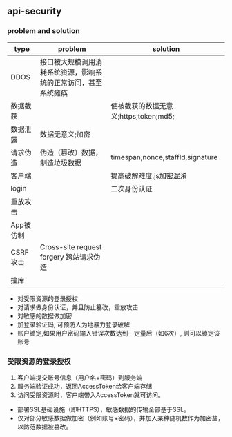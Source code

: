 ## api-security


### problem and solution

|type|problem|solution|
|---|---|---|
|DDOS|接口被大规模调用消耗系统资源，影响系统的正常访问，甚至系统瘫痪||
|数据截获| |使被截获的数据无意义;https;token;md5;|
|数据泄露|数据无意义;加密|
|请求伪造|伪造（篡改）数据，制造垃圾数据|timespan,nonce,staffId,signature|
|客户端||提高破解难度,js加密混淆|
|login||二次身份认证|
|重放攻击||
|App被仿制|
|CSRF 攻击|Cross-site request forgery 跨站请求伪造|
|撞库||


* 对受限资源的登录授权
* 对请求做身份认证，并且防止篡改，重放攻击
* 对敏感的数据做加密
* 加登录验证码, 可预防人为地暴力登录破解
* 账户锁定,如果用户密码输入错误次数达到一定量后（如6次）, 则可以锁定该账号

### 受限资源的登录授权

1. 客户端提交账号信息（用户名+密码）到服务端
2. 服务端验证成功，返回AccessToken给客户端存储
3. 访问受限资源时，客户端带入AccessToken就可访问。

* 部署SSL基础设施（即HTTPS），敏感数据的传输全部基于SSL。
* 仅对部分敏感数据做加密（例如账号+密码），并加入某种随机数作为加密盐，以防范数据被篡改。